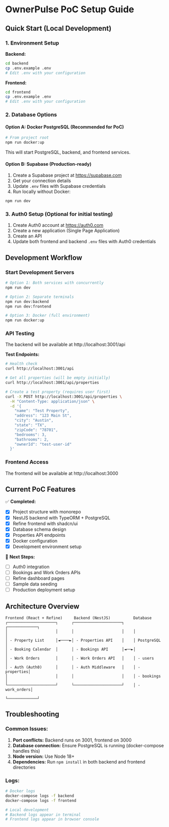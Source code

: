 # OwnerPulse PoC Setup Guide

## Quick Start (Local Development)

### 1. Environment Setup

**Backend:**
```bash
cd backend
cp .env.example .env
# Edit .env with your configuration
```

**Frontend:**
```bash
cd frontend
cp .env.example .env
# Edit .env with your configuration
```

### 2. Database Options

#### Option A: Docker PostgreSQL (Recommended for PoC)
```bash
# From project root
npm run docker:up
```
This will start PostgreSQL, backend, and frontend services.

#### Option B: Supabase (Production-ready)
1. Create a Supabase project at https://supabase.com
2. Get your connection details
3. Update `.env` files with Supabase credentials
4. Run locally without Docker:
```bash
npm run dev
```

### 3. Auth0 Setup (Optional for initial testing)

1. Create Auth0 account at https://auth0.com
2. Create a new application (Single Page Application)
3. Create an API
4. Update both frontend and backend `.env` files with Auth0 credentials

## Development Workflow

### Start Development Servers
```bash
# Option 1: Both services with concurrently
npm run dev

# Option 2: Separate terminals
npm run dev:backend
npm run dev:frontend

# Option 3: Docker (full environment)
npm run docker:up
```

### API Testing

The backend will be available at http://localhost:3001/api

**Test Endpoints:**
```bash
# Health check
curl http://localhost:3001/api

# Get all properties (will be empty initially)
curl http://localhost:3001/api/properties

# Create a test property (requires user first)
curl -X POST http://localhost:3001/api/properties \
  -H "Content-Type: application/json" \
  -d '{
    "name": "Test Property",
    "address": "123 Main St",
    "city": "Austin",
    "state": "TX",
    "zipCode": "78701",
    "bedrooms": 3,
    "bathrooms": 2,
    "ownerId": "test-user-id"
  }'
```

### Frontend Access

The frontend will be available at http://localhost:3000

## Current PoC Features

✅ **Completed:**
- [x] Project structure with monorepo
- [x] NestJS backend with TypeORM + PostgreSQL
- [x] Refine frontend with shadcn/ui
- [x] Database schema design
- [x] Properties API endpoints
- [x] Docker configuration
- [x] Development environment setup

🚧 **Next Steps:**
- [ ] Auth0 integration
- [ ] Bookings and Work Orders APIs
- [ ] Refine dashboard pages
- [ ] Sample data seeding
- [ ] Production deployment setup

## Architecture Overview

```
Frontend (React + Refine)     Backend (NestJS)          Database
┌─────────────────────┐      ┌─────────────────────┐    ┌─────────────┐
│                     │      │                     │    │             │
│ - Property List     │◄────►│ - Properties API    │    │ PostgreSQL  │
│ - Booking Calendar  │      │ - Bookings API      │◄──►│             │
│ - Work Orders       │      │ - Work Orders API   │    │ - users     │
│ - Auth (Auth0)      │      │ - Auth Middleware   │    │ - properties│
│                     │      │                     │    │ - bookings  │
└─────────────────────┘      └─────────────────────┘    │ - work_orders│
                                                          └─────────────┘
```

## Troubleshooting

### Common Issues:

1. **Port conflicts:** Backend runs on 3001, frontend on 3000
2. **Database connection:** Ensure PostgreSQL is running (docker-compose handles this)
3. **Node version:** Use Node 18+ 
4. **Dependencies:** Run `npm install` in both backend and frontend directories

### Logs:
```bash
# Docker logs
docker-compose logs -f backend
docker-compose logs -f frontend

# Local development
# Backend logs appear in terminal
# Frontend logs appear in browser console
```
